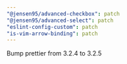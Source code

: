 ```yaml
---
"@jensen95/advanced-checkbox": patch
"@jensen95/advanced-select": patch
"eslint-config-custom": patch
"is-vim-arrow-binding": patch
---
```


Bump prettier from 3.2.4 to 3.2.5

